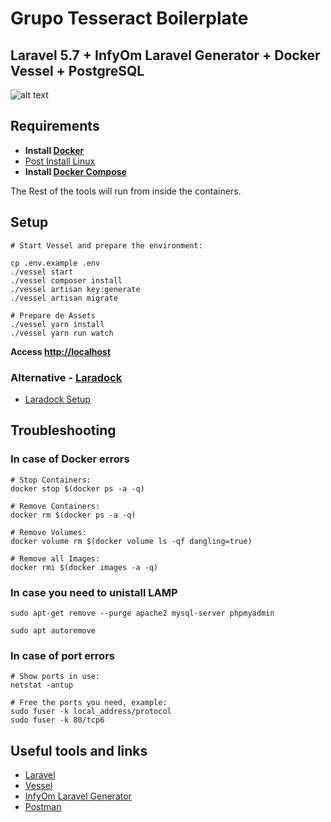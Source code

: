 # Grupo Tesseract Boilerplate
## Laravel 5.7 + InfyOm Laravel Generator + Docker Vessel + PostgreSQL

![alt text](https://res.cloudinary.com/tesseract/image/upload/v1543904395/boilerplate-tesseract/boilerplate.png)

## Requirements

- **Install [Docker](https://docs.docker.com/install/)**
- [Post Install Linux](https://docs.docker.com/install/linux/linux-postinstall/)
- **Install [Docker Compose](https://docs.docker.com/compose/install/)**

The Rest of the tools will run from inside the containers.

## Setup

```
# Start Vessel and prepare the environment:

cp .env.example .env
./vessel start
./vessel composer install
./vessel artisan key:generate
./vessel artisan migrate

# Prepare de Assets
./vessel yarn install
./vessel yarn run watch
```

**Access [http://localhost](http://localhost)**

### Alternative - [Laradock](https://laradock.io)

- [Laradock Setup](https://laradock.io/getting-started/#A1)

## Troubleshooting

### In case of Docker errors

```
# Stop Containers:
docker stop $(docker ps -a -q)

# Remove Containers:
docker rm $(docker ps -a -q)

# Remove Volumes:
docker volume rm $(docker volume ls -qf dangling=true)

# Remove all Images:
docker rmi $(docker images -a -q)
```

### In case you need to unistall LAMP

```
sudo apt-get remove --purge apache2 mysql-server phpmyadmin

sudo apt autoremove
```

### In case of port errors

```
# Show ports in use:
netstat -antup

# Free the ports you need, example:
sudo fuser -k local_address/protocol
sudo fuser -k 80/tcp6
```

## Useful tools and links

- [Laravel](https://laravel.com/)
- [Vessel](https://vessel.shippingdocker.com/)
- [InfyOm Laravel Generator](http://labs.infyom.com/laravelgenerator/)
- [Postman](https://www.getpostman.com/)
